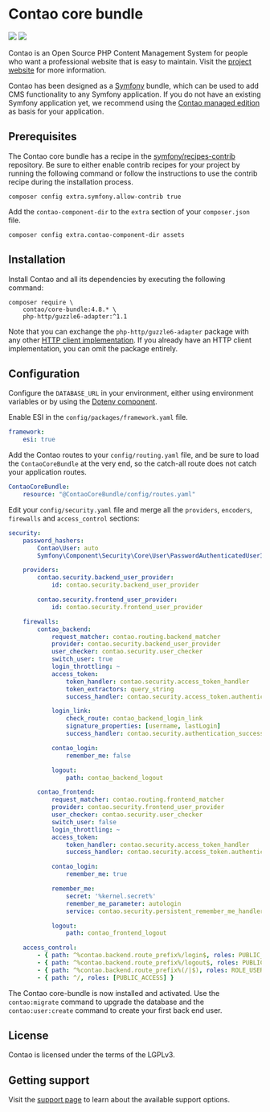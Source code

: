 # Contao core bundle

[![](https://img.shields.io/packagist/v/contao/core-bundle.svg?style=flat-square)](https://packagist.org/packages/contao/core-bundle)
[![](https://img.shields.io/packagist/dt/contao/core-bundle.svg?style=flat-square)](https://packagist.org/packages/contao/core-bundle)

Contao is an Open Source PHP Content Management System for people who want a professional website that is easy to
maintain. Visit the [project website][1] for more information.

Contao has been designed as a [Symfony][2] bundle, which can be used to add CMS functionality to any Symfony
application. If you do not have an existing Symfony application yet, we recommend using the [Contao managed edition][3]
as basis for your application.

## Prerequisites

The Contao core bundle has a recipe in the [symfony/recipes-contrib][6] repository. Be sure to either enable contrib
recipes for your project by running the following command or follow the instructions to use the contrib recipe during
the installation process.

```
composer config extra.symfony.allow-contrib true
```

Add the `contao-component-dir` to the `extra` section of your `composer.json` file.

```
composer config extra.contao-component-dir assets
```

## Installation

Install Contao and all its dependencies by executing the following command:

```
composer require \
    contao/core-bundle:4.8.* \
    php-http/guzzle6-adapter:^1.1
```

Note that you can exchange the `php-http/guzzle6-adapter` package with any other [HTTP client implementation][4]. If you
already have an HTTP client implementation, you can omit the package entirely.

## Configuration

Configure the `DATABASE_URL` in your environment, either using environment variables or by using the
[Dotenv component][7].

Enable ESI in the `config/packages/framework.yaml` file.

```yaml
framework:
    esi: true
```

Add the Contao routes to your `config/routing.yaml` file, and be sure to load the `ContaoCoreBundle` at the very end, so
the catch-all route does not catch your application routes.

```yml
ContaoCoreBundle:
    resource: "@ContaoCoreBundle/config/routes.yaml"
```

Edit your `config/security.yaml` file and merge all the `providers`, `encoders`, `firewalls` and `access_control`
sections:

```yml
security:
    password_hashers:
        Contao\User: auto
        Symfony\Component\Security\Core\User\PasswordAuthenticatedUserInterface: auto

    providers:
        contao.security.backend_user_provider:
            id: contao.security.backend_user_provider

        contao.security.frontend_user_provider:
            id: contao.security.frontend_user_provider

    firewalls:
        contao_backend:
            request_matcher: contao.routing.backend_matcher
            provider: contao.security.backend_user_provider
            user_checker: contao.security.user_checker
            switch_user: true
            login_throttling: ~
            access_token:
                token_handler: contao.security.access_token_handler
                token_extractors: query_string
                success_handler: contao.security.access_token.authentication_success_handler

            login_link:
                check_route: contao_backend_login_link
                signature_properties: [username, lastLogin]
                success_handler: contao.security.authentication_success_handler

            contao_login:
                remember_me: false

            logout:
                path: contao_backend_logout

        contao_frontend:
            request_matcher: contao.routing.frontend_matcher
            provider: contao.security.frontend_user_provider
            user_checker: contao.security.user_checker
            switch_user: false
            login_throttling: ~
            access_token:
                token_handler: contao.security.access_token_handler
                success_handler: contao.security.access_token.authentication_success_handler

            contao_login:
                remember_me: true

            remember_me:
                secret: '%kernel.secret%'
                remember_me_parameter: autologin
                service: contao.security.persistent_remember_me_handler

            logout:
                path: contao_frontend_logout

    access_control:
        - { path: ^%contao.backend.route_prefix%/login$, roles: PUBLIC_ACCESS }
        - { path: ^%contao.backend.route_prefix%/logout$, roles: PUBLIC_ACCESS }
        - { path: ^%contao.backend.route_prefix%(/|$), roles: ROLE_USER }
        - { path: ^/, roles: [PUBLIC_ACCESS] }
```

The Contao core-bundle is now installed and activated. Use the `contao:migrate` command to upgrade the database and the
`contao:user:create` command to create your first back end user.

## License

Contao is licensed under the terms of the LGPLv3.

## Getting support

Visit the [support page][5] to learn about the available support options.

[1]: https://contao.org
[2]: https://symfony.com
[3]: https://github.com/contao/managed-edition
[4]: https://packagist.org/providers/php-http/client-implementation
[5]: https://to.contao.org/support
[6]: https://github.com/symfony/recipes-contrib
[7]: http://symfony.com/doc/current/components/dotenv.html
